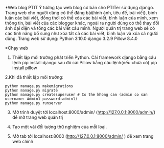 *Web blog PTIT
Ý tưởng tạo web blog cơ bản cho PTITer sử dụng django. 
Trang web cho người dùng có thể đăng bài(hình ảnh, tiêu đề, bài viết), bình luận các bài viết, 
đồng thời có thể xóa các bài viết, bình luận của mình, xem thông tin, bài viết của các blogger khác, 
ngoài ra người dùng có thể thay đổi ảnh đại diện và tổng các bài viết cảu mình. 
Người quản trị trang web sẽ có các tính năng bổ sung như xóa tất cả các bài viết, bình luận và xóa cả người dùng.
Trang web sử dụng:
Python 3.10.0
django 3.2.9
Pillow 8.4.0

*Chạy web
1. Thiết lập môi trường phát triển Python. Cài framework django bằng câu lệnh
    pip install django
sau đó cài Pillow bằng câu lệnh(nếu chưa có)
    pip install pillow

2.Khi đã thiết lập môi trường:


    python manage.py makemigrations
    python manage.py migrate
    python manage.py createsuperuser # Co the khong can (admin co san username: Admin1 password:admin1)
    python manage.py runserver

3. Mở trình duyệt tới localhost:8000/admin/ (http://127.0.0.1:8000/admin/) để mở trang web quản trị

4. Tạo một vài đối tượng thử nghiệm của mỗi loại.

5. Mở tab tới localhost:8000 (http://127.0.0.1:8000/admin/ ) để xem trang web chính

